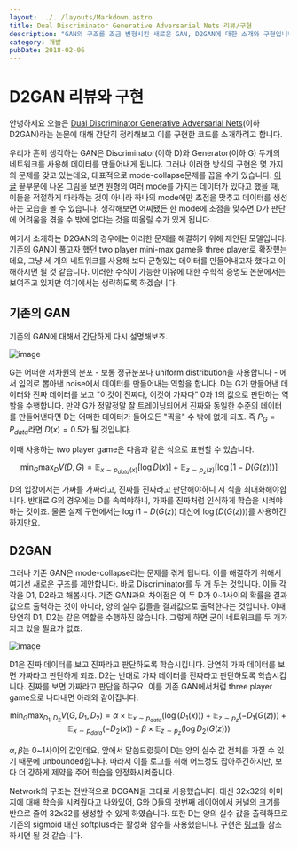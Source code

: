 ```yaml
---
layout: ../../layouts/Markdown.astro
title: Dual Discriminator Generative Adversarial Nets 리뷰/구현
description: "GAN의 구조를 조금 변형시킨 새로운 GAN, D2GAN에 대한 소개와 구현입니다."
category: 개발
pubDate: 2018-02-06
---
```


# D2GAN 리뷰와 구현

안녕하세요 오늘은 [Dual Discriminator Generative Adversarial Nets](https://arxiv.org/abs/1709.03831)(이하 D2GAN)라는 논문에 대해 간단히 정리해보고 이를 구현한 코드를 소개하려고 합니다.

우리가 흔히 생각하는 GAN은 Discriminator(이하 D)와 Generator(이하 G) 두개의 네트워크를 사용해 데이터를 만들어내게 됩니다. 그러나 이러한 방식의 구현은 몇 가지의 문제를 갖고 있는데요, 대표적으로 mode-collapse문제를 꼽을 수가 있습니다. [이 글](https://kangbk0120.github.io/articles/2017-08/tips-from-goodfellow) 끝부분에 나온 그림을 보면 원형의 여러 mode를 가지는 데이터가 있다고 했을 때, 이들을 적절하게 따라하는 것이 아니라 하나의 mode에만 초점을 맞추고 데이터를 생성하는 모습을 볼 수 있습니다. 생각해보면 어찌됐든 한 mode에 초점을 맞추면 D가 판단에 어려움을 겪을 수 밖에 없다는 것을 떠올릴 수가 있게 됩니다.

여기서 소개하는 D2GAN의 경우에는 이러한 문제를 해결하기 위해 제안된 모델입니다. 기존의 GAN이 풀고자 했던 two player mini-max game을 three player로 확장했는데요, 그냥 세 개의 네트워크를 사용해 보다 균형있는 데이터를 만들어내고자 했다고 이해하시면 될 것 같습니다. 이러한 수식이 가능한 이유에 대한 수학적 증명도 논문에서는 보여주고 있지만 여기에서는 생략하도록 하겠습니다.

## 기존의 GAN

기존의 GAN에 대해서 간단하게 다시 설명해보죠.

![image](https://user-images.githubusercontent.com/25279765/35920167-74e04b28-0c5a-11e8-9b13-2e3d338e700e.png)

G는 어떠한 저차원의 분포 - 보통 정규분포나 uniform distribution을 사용합니다 - 에서 임의로 뽑아낸 noise에서 데이터를 만들어내는 역할을 합니다. D는 G가 만들어낸 데이터와 진짜 데이터를 보고 "이것이 진짜다, 이것이 가짜다" 0과 1의 값으로 판단하는 역할을 수행합니다. 만약 G가 정말정말 잘 트레이닝되어서 진짜와 동일한 수준의 데이터를 만들어낸다면 D는 어떠한 데이터가 들어오든 "찍을" 수 밖에 없게 되죠. 즉 $P_G = P_{data}$라면 $D(x) = 0.5$가 될 것입니다.

이때 사용하는 two player game은 다음과 같은 식으로 표현할 수 있습니다.

$$\min_{G}\max_{D}{V(D,G)} = \mathbb{E}_{x\sim p_{data}(x)}[\log D(x)] + \mathbb{E}_{z\sim p_z(z)}[\log (1-D(G(z)))]$$

D의 입장에서는 가짜를 가짜라고, 진짜를 진짜라고 판단해야하니 저 식을 최대화해야합니다. 반대로 G의 경우에는 D를 속여야하니, 가짜를 진짜처럼 인식하게 학습을 시켜야하는 것이죠. 물론 실제 구현에서는 $\log (1-D(G(z))$ 대신에 $\log (D(G(z)))$를 사용하긴 하지만요.

## D2GAN

그러나 기존 GAN은 mode-collapse라는 문제를 겪게 됩니다. 이를 해결하기 위해서 여기선 새로운 구조를 제안합니다. 바로 Discriminator를 두 개 두는 것입니다. 이들 각각을 D1, D2라고 해봅시다. 기존 GAN과의 차이점은 이 두 D가 0~1사이의 확률을 결과값으로 출력하는 것이 아니라, 양의 실수 값들을 결과값으로 출력한다는 것입니다. 이때 당연히 D1, D2는 같은 역할을 수행하진 않습니다. 그렇게 하면 굳이 네트워크를 두 개가지고 있을 필요가 없죠.

![image](https://user-images.githubusercontent.com/25279765/35868536-1d145ac0-0ba0-11e8-8a88-87783989490a.png)

D1은 진짜 데이터를 보고 진짜라고 판단하도록 학습시킵니다. 당연히 가짜 데이터를 보면 가짜라고 판단하게 되죠. D2는 반대로 가짜 데이터를 진짜라고 판단하도록 학습시킵니다. 진짜를 보면 가짜라고 판단을 하구요. 이를 기존 GAN에서처럼 three player game으로 나타내면 아래와 같아집니다.

$$\min_G \max_{D_1, D_2}{V(G, D_1, D_2)} = \alpha \times \mathbb{E}_{x\sim p_{data}}(\log(D_1(x))) + \mathbb{E}_{z \sim p_z}(-D_1(G(z))) + \mathbb{E}_{x \sim p_{data}}(-D_2(x))+ \beta \times \mathbb{E}_{z \sim p_z}(\log D_2(G(z)))$$

$\alpha, \beta$는 0~1사이의 값인데요, 앞에서 말씀드렸듯이 D는 양의 실수 값 전체를 가질 수 있기 때문에 unbounded합니다. 따라서 이를 로그를 취해 어느정도 잡아주긴하지만, 보다 더 강하게 제약을 주어 학습을 안정화시켜줍니다.

Network의 구조는 전반적으로 DCGAN을 그대로 사용했습니다. 대신 32x32의 이미지에 대해 학습을 시켜줬다고 나와있어, G와 D들의 첫번째 레이어에서 커널의 크기를 반으로 줄여 32x32를 생성할 수 있게 하였습니다. 또한 D는 양의 실수 값을 출력하므로 기존의 sigmoid 대신 softplus라는 활성화 함수를 사용했습니다. 구현은 [링크](https://github.com/KangBK0120/D2GAN)를 참조하시면 될 것 같습니다.
